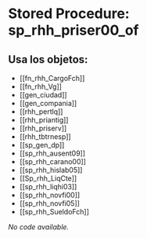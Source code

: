 # Stored Procedure: sp_rhh_priser00_of

## Usa los objetos:
- [[fn_rhh_CargoFch]]
- [[fn_rhh_Vg]]
- [[gen_ciudad]]
- [[gen_compania]]
- [[rhh_pertlq]]
- [[rhh_priantig]]
- [[rhh_priserv]]
- [[rhh_tbtrnesp]]
- [[sp_gen_dp]]
- [[sp_rhh_ausent09]]
- [[sp_rhh_carano00]]
- [[sp_rhh_hislab05]]
- [[Sp_rhh_LiqCte]]
- [[sp_rhh_liqhi03]]
- [[sp_rhh_novfi00]]
- [[sp_rhh_novfi05]]
- [[sp_rhh_SueldoFch]]

*No code available.*
